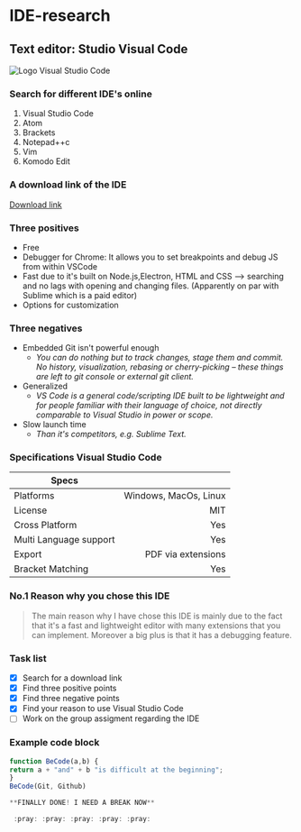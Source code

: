 # IDE-research

## Text editor: Studio Visual Code

![Logo Visual Studio Code](https://cdn-images-1.medium.com/max/1200/1*4pcAVkaZOTLrcUV9dio3oA.png)
### Search for different IDE's online

1. Visual Studio Code
2. Atom
3. Brackets
4. Notepad++c
5. Vim
6. Komodo Edit

### A download link of the IDE

[Download link](https://code.visualstudio.com)

### Three positives
* Free
* Debugger for Chrome: It allows you to set breakpoints and debug JS from within VSCode
* Fast due to it's built on Node.js,Electron, HTML and CSS --> searching and no lags with 
opening and changing files. (Apparently on par with Sublime which is a paid editor)
* Options for customization
### Three negatives
* Embedded Git isn't powerful enough
  * _You can do nothing but to track changes, stage them and commit. No history, visualization, rebasing or cherry-picking – these things are left to git console or external git client._
* Generalized
  * _VS Code is a general code/scripting IDE built to be lightweight and for people familiar with their language of choice, not directly comparable to Visual Studio in power or scope._
* Slow launch time
  * _Than it's competitors, e.g. Sublime Text._
### Specifications Visual Studio Code

| Specs      	|			|
| ------------- | -----:|
| Platforms     | Windows, MacOs, Linux |
| License	| MIT 			|
| Cross Platform| Yes 			|
| Multi Language support   | Yes 	|
| Export	| PDF via extensions	|
| Bracket Matching | Yes 		|

### No.1 Reason why you chose this IDE

>The main reason why I have chose this IDE is mainly due to the fact that it's a fast and 
lightweight editor with many extensions that you can implement. Moreover a big plus is that it has a debugging feature.

### Task list

- [x] Search for a download link
- [x] Find three positive points
- [x] Find three negative points
- [x] Find your reason to use Visual Studio Code
- [ ] Work on the group assigment regarding the IDE

### Example code block
```javascript 
function BeCode(a,b) {
return a + "and" + b "is difficult at the beginning";
}
BeCode(Git, Github)

**FINALLY DONE! I NEED A BREAK NOW** 

 :pray: :pray: :pray: :pray: :pray:


